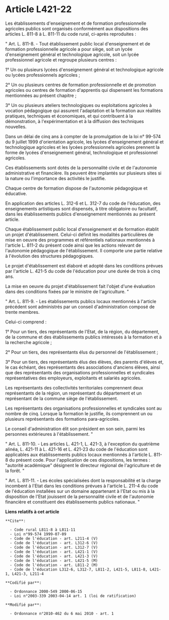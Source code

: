 # Article L421-22

Les établissements d'enseignement et de formation professionnelle agricoles publics sont organisés conformément aux
dispositions des articles L. 811-8 à L. 811-11 du code rural, ci-après reproduites :

" Art. L. 811-8. - Tout établissement public local d'enseignement et de formation professionnelle agricole a pour siège, soit
un lycée d'enseignement général et technologique agricole, soit un lycée professionnel agricole et regroupe plusieurs
centres :

1° Un ou plusieurs lycées d'enseignement général et technologique agricole ou lycées professionnels agricoles ;

2° Un ou plusieurs centres de formation professionnelle et de promotion agricoles ou centres de formation d'apprentis qui
dispensent les formations mentionnées au présent chapitre ;

3° Un ou plusieurs ateliers technologiques ou exploitations agricoles à vocation pédagogique qui assurent l'adaptation et la
formation aux réalités pratiques, techniques et économiques, et qui contribuent à la démonstration, à l'expérimentation et à
la diffusion des techniques nouvelles.

Dans un délai de cinq ans à compter de la promulgation de la loi n° 99-574 du 9 juillet 1999 d'orientation agricole, les
lycées d'enseignement général et technologique agricoles et les lycées professionnels agricoles prennent la forme de lycées
d'enseignement général, technologique et professionnel agricoles.

Ces établissements sont dotés de la personnalité civile et de l'autonomie administrative et financière. Ils peuvent être
implantés sur plusieurs sites si la nature ou l'importance des activités le justifie.

Chaque centre de formation dispose de l'autonomie pédagogique et éducative.

En application des articles L. 312-6 et L. 312-7 du code de l'éducation, des enseignements artistiques sont dispensés, à
titre obligatoire ou facultatif, dans les établissements publics d'enseignement mentionnés au présent article.

Chaque établissement public local d'enseignement et de formation établit un projet d'établissement. Celui-ci définit les
modalités particulières de mise en oeuvre des programmes et référentiels nationaux mentionnés à l'article L. 811-2 du présent
code ainsi que les actions relevant de l'autonomie pédagogique de l'établissement. Il comporte une partie relative à
l'évolution des structures pédagogiques.

Le projet d'établissement est élaboré et adopté dans les conditions prévues par l'article L. 421-5 du code de l'éducation
pour une durée de trois à cinq ans.

La mise en oeuvre du projet d'établissement fait l'objet d'une évaluation dans des conditions fixées par le ministre de
l'agriculture. "

" Art. L. 811-9. - Les établissements publics locaux mentionnés à l'article précédent sont administrés par un conseil
d'administration composé de trente membres.

Celui-ci comprend :

1° Pour un tiers, des représentants de l'Etat, de la région, du département, de la commune et des établissements publics
intéressés à la formation et à la recherche agricole ;

2° Pour un tiers, des représentants élus du personnel de l'établissement ;

3° Pour un tiers, des représentants élus des élèves, des parents d'élèves et, le cas échéant, des représentants des
associations d'anciens élèves, ainsi que des représentants des organisations professionnelles et syndicales représentatives
des employeurs, exploitants et salariés agricoles.

Les représentants des collectivités territoriales comprennent deux représentants de la région, un représentant du département
et un représentant de la commune siège de l'établissement.

Les représentants des organisations professionnelles et syndicales sont au nombre de cinq. Lorsque la formation le justifie,
ils comprennent un ou plusieurs représentants des formations para-agricoles.

Le conseil d'administration élit son président en son sein, parmi les personnes extérieures à l'établissement. "

" Art. L. 811-10. - Les articles L. 421-1, L. 421-3, à l'exception du quatrième alinéa, L. 421-11 à L. 421-16 et L. 421-23 du
code de l'éducation sont applicables aux établissements publics locaux mentionnés à l'article L. 811-8 du présent code. Pour
l'application de ces dispositions, les termes : "autorité académique" désignent le directeur régional de l'agriculture et de
la forêt. "

" Art. L. 811-11. - Les écoles spécialisées dont la responsabilité et la charge incombent à l'Etat dans les conditions
prévues à l'article L. 211-4 du code de l'éducation installées sur un domaine appartenant à l'Etat ou mis à la disposition de
l'Etat jouissent de la personnalité civile et de l'autonomie financière et constituent des établissements publics nationaux.
"

**Liens relatifs à cet article**

	**Cite**:

	  - Code rural L811-8 à L811-11
	  - Loi n°99-574 1999-07-09
	  - Code de l'éducation - art. L211-4 (V)
	  - Code de l'éducation - art. L312-6 (V)
	  - Code de l'éducation - art. L312-7 (V)
	  - Code de l'éducation - art. L421-1 (V)
	  - Code de l'éducation - art. L421-3 (V)
	  - Code de l'éducation - art. L421-5 (M)
	  - Code de l'éducation - art. L811-2 (M)
	  - Code de l'éducation L312-6, L312-7, L811-2, L421-5, L811-8, L421-1, L421-3, L211-4

	**Codifié par**:

	  - Ordonnance 2000-549 2000-06-15
	  - Loi n°2003-339 2003-04-14 art. 1 (loi de ratification)

	**Modifié par**:

	  - Ordonnance n°2010-462 du 6 mai 2010 - art. 1
